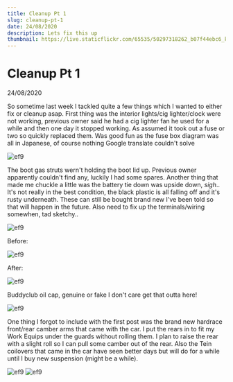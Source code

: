 ```yaml
---
title: Cleanup Pt 1
slug: cleanup-pt-1
date: 24/08/2020
description: Lets fix this up
thumbnail: https://live.staticflickr.com/65535/50297318262_b07f44ebc6_k.jpg
---
```


# Cleanup Pt 1
24/08/2020

So sometime last week I tackled quite a few things which I wanted to either fix or cleanup asap. First thing was the interior lights/cig lighter/clock were not working, previous owner said he had a cig lighter fan he used for a while and then one day it stopped working. As assumed it took out a fuse or two so quickly replaced them. Was good fun as the fuse box diagram was all in Japanese, of course nothing Google translate couldn't solve

![ef9](https://live.staticflickr.com/65535/50297318262_b07f44ebc6_k.jpg)

The boot gas struts wern't holding the boot lid up. Previous owner apparently couldn't find any, luckily I had some spares. Another thing that made me chuckle a little was the battery tie down was upside down, *sigh*.. It's not really in the best condition, the black plastic is all falling off and it's rusty underneath. These can still be bought brand new I've been told so that will happen in the future. Also need to fix up the terminals/wiring somewhen, tad sketchy..

![ef9](https://live.staticflickr.com/65535/50297318222_cfc3ad4b00_k.jpg)

Before:

![ef9](https://live.staticflickr.com/65535/50297318212_8da022a7d5_k.jpg)

After:

![ef9](https://live.staticflickr.com/65535/50297318152_c7d6c58f3d_k.jpg)

Buddyclub oil cap, genuine or fake I don't care get that outta here!

![ef9](https://live.staticflickr.com/65535/50297371602_ffdcb62ba3_k.jpg)

One thing I forgot to include with the first post was the brand new hardrace front/rear camber arms that came with the car. I put the rears in to fit my Work Equips under the guards without rolling them. I plan to raise the rear with a slight roll so I can pull some camber out of the rear. Also the Tein coilovers that came in the car have seen better days but will do for a while until I buy new suspension (might be a while).

![ef9](https://live.staticflickr.com/65535/50297160231_bf9a326feb_k.jpg)
![ef9](https://live.staticflickr.com/65535/50296481948_20a31d6884_k.jpg)